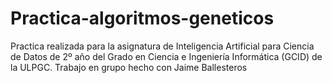 # Practica-algoritmos-geneticos
Practica realizada para la asignatura de Inteligencia Artificial para Ciencia de Datos de 2º año del Grado en Ciencia e Ingeniería Informática (GCID) de la ULPGC. Trabajo en grupo hecho con Jaime Ballesteros
